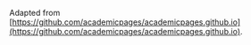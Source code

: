 Adapted from [https://github.com/academicpages/academicpages.github.io](https://github.com/academicpages/academicpages.github.io).